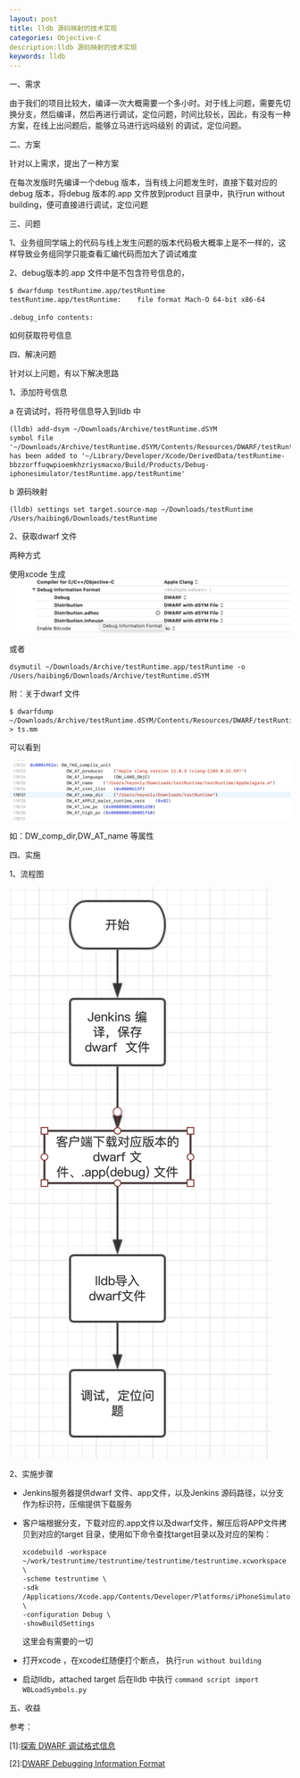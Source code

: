 ```yaml
---
layout: post
title: lldb 源码映射的技术实现
categories: Objective-C
description:lldb 源码映射的技术实现
keywords: lldb
---  
```


一、需求


由于我们的项目比较大，编译一次大概需要一个多小时。对于线上问题，需要先切换分支，然后编译，然后再进行调试，定位问题，时间比较长，因此，有没有一种方案，在线上出问题后，能够立马进行远吗级别 的调试，定位问题。


二、方案

针对以上需求，提出了一种方案


在每次发版时先编译一个debug 版本，当有线上问题发生时，直接下载对应的debug 版本，将debug 版本的.app 文件放到product 目录中，执行run without building，便可直接进行调试，定位问题 


三、问题

1、业务组同学端上的代码与线上发生问题的版本代码极大概率上是不一样的，这样导致业务组同学只能查看汇编代码而加大了调试难度


2、debug版本的.app 文件中是不包含符号信息的，

```
$ dwarfdump testRuntime.app/testRuntime 
testRuntime.app/testRuntime:	file format Mach-O 64-bit x86-64

.debug_info contents:

```
如何获取符号信息


四、解决问题


针对以上问题，有以下解决思路

1、添加符号信息

a 在调试时，将符号信息导入到lldb 中

```
(lldb) add-dsym ~/Downloads/Archive/testRuntime.dSYM
symbol file '~/Downloads/Archive/testRuntime.dSYM/Contents/Resources/DWARF/testRuntime' has been added to '~/Library/Developer/Xcode/DerivedData/testRuntime-bbzzorffuqwpioemkhzriysmacxo/Build/Products/Debug-iphonesimulator/testRuntime.app/testRuntime'
```
b 源码映射

```
(lldb) settings set target.source-map ~/Downloads/testRuntime /Users/haibing6/Downloads/testRuntime
```

2、获取dwarf 文件


两种方式


使用xcode 生成
![](/images/blog/lldb/01/2020-05-25-6.17.44.png)

或者

```
dsymutil ~/Downloads/Archive/testRuntime.app/testRuntime -o /Users/haibing6/Downloads/Archive/testRuntime.dSYM
```
附：关于dwarf 文件
```
$ dwarfdump ~/Downloads/Archive/testRuntime.dSYM/Contents/Resources/DWARF/testRuntime > ts.mm
```


可以看到

![](/images/blog/lldb/01/2020-05-25-2.41.12.png)



如：DW_comp_dir,DW_AT_name 等属性



四、实施


1、流程图

![](/images/blog/lldb/01/2020-05-25-2.11.58.png)


2、实施步骤


* Jenkins服务器提供dwarf 文件、app文件，以及Jenkins 源码路径，以分支作为标识符，压缩提供下载服务
	
	
* 客户端根据分支，下载对应的.app文件以及dwarf文件，解压后将APP文件拷贝到对应的target 目录，使用如下命令查找target目录以及对应的架构：

	```
	xcodebuild -workspace ~/work/testruntime/testruntime/testruntime/testruntime.xcworkspace  \
	-scheme testruntime \
	-sdk /Applications/Xcode.app/Contents/Developer/Platforms/iPhoneSimulator.platform/Developer/SDKs/iPhoneSimulator.sdk/  \
	-configuration Debug \
	-showBuildSettings
	```
	这里会有需要的一切
	
* 打开xcode ，在xcode红随便打个断点， 执行`run without building`
	
	
* 启动lldb，attached target 后在lldb 中执行 `command script import WBLoadSymbols.py`
	
	
	
五、收益


参考：

[1]\:[探索 DWARF 调试格式信息](https://www.ibm.com/developerworks/cn/aix/library/au-dwarf-debug-format/index.html)

[2]\:[DWARF Debugging Information Format](http://dwarfstd.org/doc/DWARF5.pdf)


